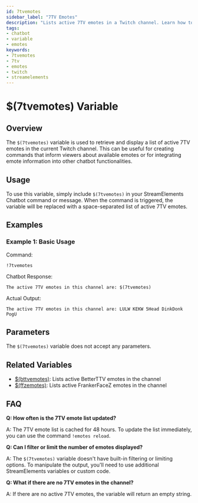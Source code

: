 ```yaml
---
id: 7tvemotes
sidebar_label: "7TV Emotes"
description: "Lists active 7TV emotes in a Twitch channel. Learn how to use the $(7tvemotes) variable in StreamElements Chatbot commands."
tags:
- chatbot
- variable
- emotes
keywords:
- 7tvemotes
- 7tv
- emotes
- twitch
- streamelements
---
```


# $(7tvemotes) Variable

## Overview

The `$(7tvemotes)` variable is used to retrieve and display a list of active 7TV emotes in the current Twitch channel. This can be useful for creating commands that inform viewers about available emotes or for integrating emote information into other chatbot functionalities.

## Usage

To use this variable, simply include `$(7tvemotes)` in your StreamElements Chatbot command or message. When the command is triggered, the variable will be replaced with a space-separated list of active 7TV emotes.

## Examples

### Example 1: Basic Usage

Command:
```
!7tvemotes
```

Chatbot Response:
```
The active 7TV emotes in this channel are: $(7tvemotes)
```

Actual Output:
```
The active 7TV emotes in this channel are: LULW KEKW 5Head DinkDonk PogU
```

## Parameters

The `$(7tvemotes)` variable does not accept any parameters.

## Related Variables

- [$(bttvemotes)](bttvemotes): Lists active BetterTTV emotes in the channel
- [$(ffzemotes)](ffzemotes): Lists active FrankerFaceZ emotes in the channel

## FAQ

**Q: How often is the 7TV emote list updated?**

A: The 7TV emote list is cached for 48 hours. To update the list immediately, you can use the command `!emotes reload`.

**Q: Can I filter or limit the number of emotes displayed?**

A: The `$(7tvemotes)` variable doesn't have built-in filtering or limiting options. To manipulate the output, you'll need to use additional StreamElements variables or custom code.

**Q: What if there are no 7TV emotes in the channel?**

A: If there are no active 7TV emotes, the variable will return an empty string.
